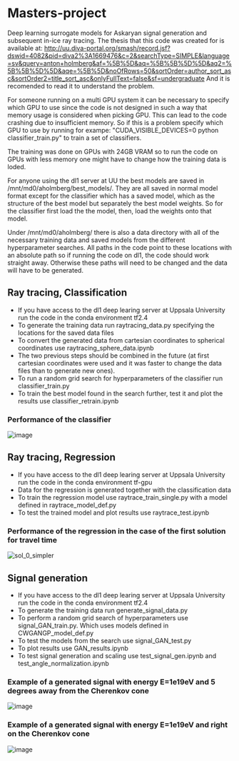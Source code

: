 # Masters-project
Deep learning surrogate models for Askaryan signal generation and subsequent in-ice ray tracing.
The thesis that this code was created for is available at: http://uu.diva-portal.org/smash/record.jsf?dswid=4082&pid=diva2%3A1669476&c=2&searchType=SIMPLE&language=sv&query=anton+holmberg&af=%5B%5D&aq=%5B%5B%5D%5D&aq2=%5B%5B%5D%5D&aqe=%5B%5D&noOfRows=50&sortOrder=author_sort_asc&sortOrder2=title_sort_asc&onlyFullText=false&sf=undergraduate
And it is recomended to read it to understand the problem.

For someone running on a multi GPU system it can be necessary to specify which GPU to use since the code is not designed
in such a way that memory usage is considered when picking GPU. This can lead to the code crashing due to insufficient memory.
So if this is a problem specify which GPU to use by running for exampe: "CUDA_VISIBLE_DEVICES=0 python classifier_train.py" to 
train a set of classifiers.

The training was done on GPUs with 24GB VRAM so to run the code on GPUs with less memory one might have to change how the training data is loded.

For anyone using the dl1 server at UU the best models are saved in /mnt/md0/aholmberg/best_models/. They are all saved in normal model format except
for the classifier which has a saved model, which as the structure of the best model but separately the best model weights. So for the classifier first
load the the model, then, load the weights onto that model.

Under /mnt/md0/aholmberg/ there is also a data directory with all of the necessary training data and saved models from the different hyperparameter
searches. All paths in the code point to these locations with an absolute path so if running the code on dl1, the code should work straight away.
Otherwise these paths will need to be changed and the data will have to be generated.


## Ray tracing, Classification
- If you have access to the dl1 deep learing server at Uppsala University run the code in the conda environment tf2.4
- To generate the training data run raytracing_data.py specifying the locations for the saved data files
- To convert the generated data from cartesian coordinates to spherical coordinates use raytracing_sphere_data.ipynb
- The two previous steps should be combined in the future (at first cartesian coordinates were used and it was faster to change the data files than to generate new ones).
- To run a random grid search for hyperparameters of the classifier run classifier_train.py
- To train the best model found in the search further, test it and plot the results use classifier_retrain.ipynb
### Performance of the classifier
![image](https://user-images.githubusercontent.com/61893305/172429414-788e85a3-5160-486e-9a9c-168c70c80925.png)


## Ray tracing, Regression
- If you have access to the dl1 deep learing server at Uppsala University run the code in the conda environment tf-gpu
- Data for the regression is generated together with the classification data
- To train the regression model use raytrace_train_single.py with a model defined in raytrace_model_def.py
- To test the trained model and plot results use raytrace_test.ipynb
### Performance of the regression in the case of the first solution for travel time
![sol_0_simpler](https://user-images.githubusercontent.com/61893305/172429690-5fff1f19-f38e-4a00-ae15-e5d52cfacc38.png)

## Signal generation
- If you have access to the dl1 deep learing server at Uppsala University run the code in the conda environment tf2.4
- To generate the training data run generate_signal_data.py
- To perform a random grid search of hyperparameters use signal_GAN_train.py. Which uses models defined in CWGANGP_model_def.py
- To test the models from the search use signal_GAN_test.py
- To plot results use GAN_results.ipynb
- To test signal generation and scaling use test_signal_gen.ipynb and test_angle_normalization.ipynb

### Example of a generated signal with energy E=1e19eV and 5 degrees away from the Cherenkov cone
![image](https://user-images.githubusercontent.com/61893305/172427497-72950582-00a3-47e1-bb35-c20cb41503d2.png)
### Example of a generated signal with energy E=1e19eV and right on the Cherenkov cone
![image](https://user-images.githubusercontent.com/61893305/172428255-ccdaacb5-ff0d-44f7-a283-dec25cebc3ac.png)
